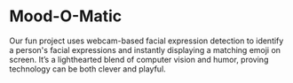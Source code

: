 # Mood-O-Matic
Our fun project uses webcam-based facial expression detection to identify a person's facial expressions and instantly displaying a matching emoji on screen. It’s a lighthearted blend of computer vision and humor, proving technology can be both clever and playful.
